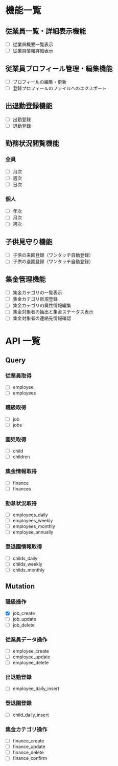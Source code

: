 # 機能一覧

## 従業員一覧・詳細表示機能

- [ ] 従業員概要一覧表示
- [ ] 従業員情報詳細表示

## 従業員プロフィール管理・編集機能

- [ ] プロフィールの編集・更新
- [ ] 登録プロフィールのファイルへのエクスポート

## 出退勤登録機能

- [ ] 出勤登録
- [ ] 退勤登録

## 勤務状況閲覧機能

### 全員

- [ ] 月次
- [ ] 週次
- [ ] 日次

### 個人

- [ ] 年次
- [ ] 月次
- [ ] 週次

## 子供見守り機能

- [ ] 子供の来園登録（ワンタッチ自動登録）
- [ ] 子供の退園登録（ワンタッチ自動登録）

## 集金管理機能

- [ ] 集金カテゴリの一覧表示
- [ ] 集金カテゴリ新規登録
- [ ] 集金カテゴリの属性情報編集
- [ ] 集金対象者の抽出と集金ステータス表示
- [ ] 集金対象者の連絡先情報確認

# API 一覧

## Query

### 従業員取得

- [ ] employee
- [ ] employees

### 職級取得

- [ ] job
- [ ] jobs

### 園児取得

- [ ] child
- [ ] children

### 集金情報取得

- [ ] finance
- [ ] finances

### 勤怠状況取得

- [ ] employees_daily
- [ ] employees_weekly
- [ ] employees_monthly
- [ ] employee_annually

### 登退園情報取得

- [ ] childs_daily
- [ ] childs_weekly
- [ ] childs_monthly

## Mutation

### 職級操作

- [x] job_create
- [ ] job_update
- [ ] job_delete

### 従業員データ操作

- [ ] employee_create
- [ ] employee_update
- [ ] employee_delete

### 出退勤登録

- [ ] employee_daily_insert

### 登退園登録

- [ ] child_daily_insert

### 集金カテゴリ操作

- [ ] finance_create
- [ ] finance_update
- [ ] finance_delete
- [ ] finance_confirm
